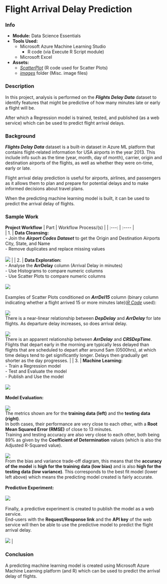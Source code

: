 # Flight Arrival Delay Prediction

### Info
- **Module:** Data Science Essentials
- **Tools Used:**
  - Microsoft Azure Machine Learning Studio
    - R code (via Execute R Script module)
  - Microsoft Excel
- **Assets:**
  - [_ScatterPlot_](./source/ScatterPlot.R) (R code used for Scatter Plots)
  - [_images_](./images) folder (Misc. image files)

### Description  
In this project, analysis is performed on the ***Flights Delay Data*** dataset to identify features that might be predictive of how many minutes late or early a flight will be.

After which a Regression model is trained, tested, and published (as a web service) which can be used to predict flight arrival delays.

### Background
***Flights Delay Data*** dataset is a built-in dataset in Azure ML platform that contains flight-related information for USA airports in the year 2013. This include info such as the time (year, month, day of month), carrier, origin and destination airports of the flights, as well as whether they were on-time, early or late. 

Flight arrival delay prediction is useful for airports, airlines, and passengers as it allows them to plan and prepare for potential delays and to make informed decisions about travel plans.

When the predicting machine learning model is built, it can be used to predict the arrival delay of flights. 

### Sample Work
**Project Workflow** 
| Part    | Workflow Process/(s) | 
| :---:   |  :----               |        
| 1.      | **Data Cleansing:**<br/>- Join the ***Airport Codes Dataset*** to get the Origin and Destination Airports City, State, and Name<br/>- Remove duplicates and replace missing values<br/><br/>![](./images/dataCleansing.JPG) |
| 2.      | **Data Exploration:**<br/>-  Analyse the **ArrDelay** column (Arrival Delay in minutes)<br/>- Use Histograms to compare numeric columns<br/>- Use Scatter Plots to compare numeric columns<br/><br/>![](./images/dataExploration.JPG)<br/><br/>Examples of Scatter Plots conditioned on ***ArrDel15*** column (binary column indicating whether a flight arrived 15 or more minutes late)([_R Code_](./source/ScatterPlot.R) used):<br/><br/>![](./images/scatterPlot1.JPG)<br/>There is a near-linear relationship between ***DepDelay*** and ***ArrDelay*** for late flights. As departure delay increases, so does arrival delay.<br/><br/>![](./images/scatterPlot2.JPG)<br/>There is an apparent relationship between ***ArrDelay*** and ***CRSDepTime***. Flights that depart early in the morning are typically less delayed than flights that are scheduled to depart after around 5am (0500hrs), at which time delays tend to get significantly longer. Delays then gradually get shorter as the day progresses. |
| 3.      | **Machine Learning:**<br/>- Train a Regression model<br/>- Test and Evaluate the model<br/>- Publish and Use the model<br/><br/>![](./images/machineLearning.JPG)<br/><br/>**Model Evaluation:**<br/><br/>![](./images/modelEvaluation.JPG)<br/>The metrics shown are for the **training data (left)** and the **testing data (right)**.<br/>In both cases, their performance are very close to each other, with a **Root Mean Squared Error (RMSE)** of close to 13 minutes.<br/>Training and testing accuracy are also very close to each other, both being 89% as given by the **Coefficient of Determination** values (which is also the Adjusted R-Squared value).<br/><br/>![](./images/evaluationTradeoff.png)<br/>From the bias and variance trade-off diagram, this means that the **accuracy of the model** is **high for the training data (low bias)** and is also **high for the testing data (low variance)**. This corresponds to the best fit model (lower left above) which means the predicting model created is fairly accurate.<br/><br/>**Predictive Experiment:**<br/><br/>![](./images/predictiveExperiment.JPG)<br/><br/>Finally, a predictive experiment is created to publish the model as a web service.<br/>End-users with the **Request/Response link** and the **API key** of the web service will then be able to use the predictive model to predict the flight arrival delay.<br/><br/>![](./images/webService.JPG) |


### Conclusion
A predicting machine learning model is created using Microsoft Azure Machine Learning platform (and R) which can be used to predict the arrival delay of flights.